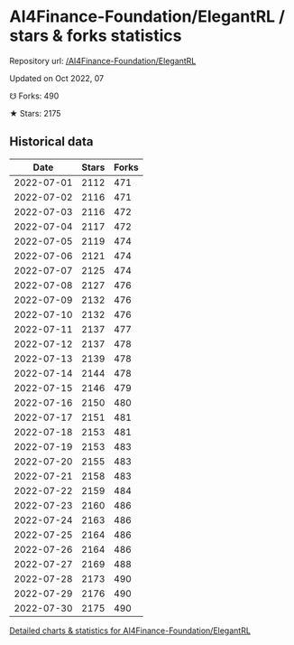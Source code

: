 # AI4Finance-Foundation/ElegantRL / stars & forks statistics

Repository url: [/AI4Finance-Foundation/ElegantRL](https://github.com/AI4Finance-Foundation/ElegantRL)

Updated on Oct 2022, 07

☋ Forks: 490

★ Stars: 2175

## Historical data
| Date | Stars | Forks |
|------|-------|-------|
| 2022-07-01 | 2112 | 471 | 
| 2022-07-02 | 2116 | 471 | 
| 2022-07-03 | 2116 | 472 | 
| 2022-07-04 | 2117 | 472 | 
| 2022-07-05 | 2119 | 474 | 
| 2022-07-06 | 2121 | 474 | 
| 2022-07-07 | 2125 | 474 | 
| 2022-07-08 | 2127 | 476 | 
| 2022-07-09 | 2132 | 476 | 
| 2022-07-10 | 2132 | 476 | 
| 2022-07-11 | 2137 | 477 | 
| 2022-07-12 | 2137 | 478 | 
| 2022-07-13 | 2139 | 478 | 
| 2022-07-14 | 2144 | 478 | 
| 2022-07-15 | 2146 | 479 | 
| 2022-07-16 | 2150 | 480 | 
| 2022-07-17 | 2151 | 481 | 
| 2022-07-18 | 2153 | 481 | 
| 2022-07-19 | 2153 | 483 | 
| 2022-07-20 | 2155 | 483 | 
| 2022-07-21 | 2158 | 483 | 
| 2022-07-22 | 2159 | 484 | 
| 2022-07-23 | 2160 | 486 | 
| 2022-07-24 | 2163 | 486 | 
| 2022-07-25 | 2164 | 486 | 
| 2022-07-26 | 2164 | 486 | 
| 2022-07-27 | 2169 | 488 | 
| 2022-07-28 | 2173 | 490 | 
| 2022-07-29 | 2176 | 490 | 
| 2022-07-30 | 2175 | 490 | 


[Detailed charts & statistics for AI4Finance-Foundation/ElegantRL](https://reviewgithub.com/rep/AI4Finance-Foundation/ElegantRL)
